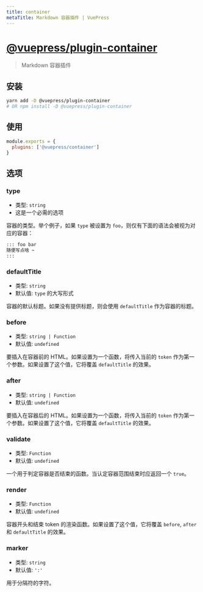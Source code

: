 ```yaml
---
title: container
metaTitle: Markdown 容器插件 | VuePress
---
```


# [@vuepress/plugin-container](https://github.com/vuejs/vuepress/tree/master/packages/@vuepress/plugin-container)

> Markdown 容器插件

## 安装

```bash
yarn add -D @vuepress/plugin-container
# OR npm install -D @vuepress/plugin-container
```

## 使用

```javascript
module.exports = {
  plugins: ['@vuepress/container'] 
}
```

## 选项

### type

- 类型: `string`
- 这是一个必需的选项

容器的类型。举个例子，如果 `type` 被设置为 `foo`，则仅有下面的语法会被视为对应的容器：

```md
::: foo bar
随便写点啥 ~
:::
```

### defaultTitle

- 类型: `string`
- 默认值: `type` 的大写形式

容器的默认标题。如果没有提供标题，则会使用 `defaultTitle` 作为容器的标题。

### before

- 类型: `string | Function`
- 默认值: `undefined`

要插入在容器前的 HTML。如果设置为一个函数，将传入当前的 `token` 作为第一个参数。如果设置了这个值，它将覆盖 `defaultTitle` 的效果。

### after

- 类型: `string | Function`
- 默认值: `undefined`

要插入在容器后的 HTML。如果设置为一个函数，将传入当前的 `token` 作为第一个参数。如果设置了这个值，它将覆盖 `defaultTitle` 的效果。

### validate

- 类型: `Function`
- 默认值: `undefined`

一个用于判定容器是否结束的函数。当认定容器范围结束时应返回一个 `true`。

### render

- 类型: `Function`
- 默认值: `undefined`

容器开头和结束 token 的渲染函数。如果设置了这个值，它将覆盖 `before`, `after` 和 `defaultTitle` 的效果。

### marker

- 类型: `string`
- 默认值: `':'`

用于分隔符的字符。
